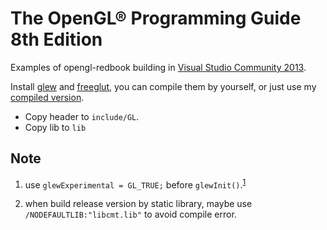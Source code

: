 # The OpenGL® Programming Guide 8th Edition

Examples of opengl-redbook building in [Visual Studio Community 2013](https://www.visualstudio.com/downloads/download-visual-studio-vs).

Install [glew](http://glew.sourceforge.net/) and [freeglut](http://freeglut.sourceforge.net/), you can compile them by yourself, or just use my [compiled version](https://github.com/pezy/opengl-redbook/releases/tag/tools).

- Copy header to `include/GL`.
- Copy lib to `lib`

## Note

1. use `glewExperimental = GL_TRUE;` before `glewInit()`.<sup>[1](http://openglbook.com/blog/glgenvertexarrays-access-violationsegfault-with-glew/)</sup>

2. when build release version by static library, maybe use `/NODEFAULTLIB:"libcmt.lib"` to avoid compile error.
